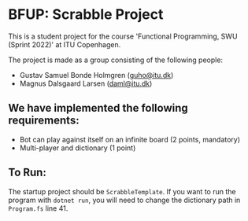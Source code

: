 # BFUP: Scrabble Project
This is a student project for the course 'Functional Programming, SWU (Sprint 2022)' at ITU Copenhagen.

The project is made as a group consisting of the following people:
- Gustav Samuel Bonde Holmgren (guho@itu.dk)
- Magnus Dalsgaard Larsen (daml@itu.dk)

## We have implemented the following requirements:
- Bot can play against itself on an infinite board (2 points, mandatory)
- Multi-player and dictionary (1 point)

## To Run:
The startup project should be `ScrabbleTemplate`. If you want to run the program with `dotnet run`, you will need to change the dictionary path in `Program.fs` line 41.